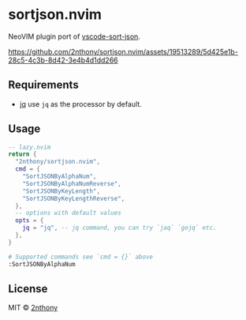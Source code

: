 # sortjson.nvim

NeoVIM plugin port of [vscode-sort-json](https://github.com/richie5um/vscode-sort-json).

https://github.com/2nthony/sortjson.nvim/assets/19513289/5d425e1b-28c5-4c3b-8d42-3e4b4d1dd266

## Requirements

- [jq](https://jqlang.github.io/jq/) use `jq` as the processor by default.

## Usage

```lua
-- lazy.nvim
return {
  "2nthony/sortjson.nvim",
  cmd = {
    "SortJSONByAlphaNum",
    "SortJSONByAlphaNumReverse",
    "SortJSONByKeyLength",
    "SortJSONByKeyLengthReverse",
  },
  -- options with default values
  opts = {
    jq = "jq", -- jq command, you can try `jaq` `gojq` etc.
  },
}
```

```sh
# Supported commands see `cmd = {}` above
:SortJSONByAlphaNum
```

## License

MIT &copy; [2nthony](https://github.com/sponsors/2nthony)
